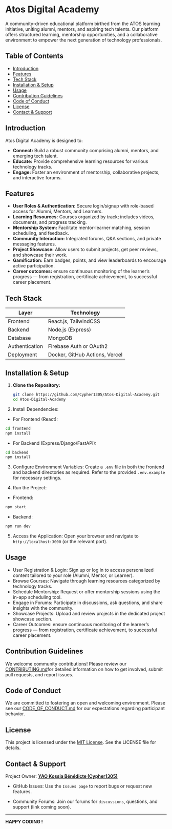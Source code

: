 # Atos Digital Academy

A community-driven educational platform birthed from the ATOS learning initiative, uniting alumni, mentors, and aspiring tech talents. Our platform offers structured learning, mentorship opportunities, and a collaborative environment to empower the next generation of technology professionals.

## Table of Contents
- [Introduction](#introduction)
- [Features](#features)
- [Tech Stack](#tech-stack)
- [Installation & Setup](#installation--setup)
- [Usage](#usage)
- [Contribution Guidelines](#contribution-guidelines)
- [Code of Conduct](#code-of-conduct)
- [License](#license)
- [Contact & Support](#contact--support)

## Introduction

Atos Digital Academy is designed to:
- **Connect:** Build a robust community comprising alumni, mentors, and emerging tech talent.
- **Educate:** Provide comprehensive learning resources for various technology tracks.
- **Engage:** Foster an environment of mentorship, collaborative projects, and interactive forums.

## Features
- **User Roles & Authentication:** Secure login/signup with role-based access for Alumni, Mentors, and Learners.
- **Learning Resources:** Courses organized by track; includes videos, documents, and progress tracking.
- **Mentorship System:** Facilitate mentor-learner matching, session scheduling, and feedback.
- **Community Interaction:** Integrated forums, Q&A sections, and private messaging features.
- **Project Showcase:** Allow users to submit projects, get peer reviews, and showcase their work.
- **Gamification:** Earn badges, points, and view leaderboards to encourage active participation.
- **Career outcomes:** ensure continuous monitoring of the learner’s progress — from registration, certificate achievement, to successful career placement.

## Tech Stack

| Layer       | Technology                               |
|-------------|------------------------------------------|
| Frontend    | React.js, TailwindCSS                    |
| Backend     | Node.js (Express)                        |
| Database    | MongoDB                                  |
| Authentication  | Firebase Auth or OAuth2              |
| Deployment  | Docker, GitHub Actions, Vercel           |

## Installation & Setup

1. **Clone the Repository:**
   ```bash
   git clone https://github.com/Cypher1305/Atos-Digital-Academy.git
   cd Atos-Digital-Academy
   ```

2. Install Dependencies:

* For Frontend (React):
```bash
cd frontend
npm install
```
* For Backend (Express/Django/FastAPI):
```bash
cd backend
npm install 
```
3. Configure Environment Variables:
Create a `.env` file in both the frontend and backend directories as required. Refer to the provided `.env.example` for necessary settings.

4. Run the Project:

* Frontend:
```bash
npm start
```
* Backend:
```bash
npm run dev 
```
5. Access the Application:
Open your browser and navigate to `http://localhost:3000` (or the relevant port).

## Usage
* User Registration & Login: Sign up or log in to access personalized content tailored to your role (Alumni, Mentor, or Learner).
* Browse Courses: Navigate through learning resources categorized by technology tracks.
* Schedule Mentorship: Request or offer mentorship sessions using the in-app scheduling tool.
* Engage in Forums: Participate in discussions, ask questions, and share insights with the community.
* Showcase Projects: Upload and review projects in the dedicated project showcase section.
* Career Outcomes: ensure continuous monitoring of the learner’s progress — from registration, certificate achievement, to successful career placement.

## Contribution Guidelines
We welcome community contributions! Please review our  [CONTRIBUTING.md](CONTRIBUTING.md)for detailed information on how to get involved, submit pull requests, and report issues.

## Code of Conduct
We are committed to fostering an open and welcoming environment. Please see our [CODE_OF_CONDUCT.md](CODE_OF_CONDUCT.md) for our expectations regarding participant behavior.

## License
This project is licensed under the [MIT License](LICENSE). See the LICENSE file for details.

## Contact & Support
Project Owner: [**YAO Kossia Bénédicte (Cypher1305)**](https://www.linkedin.com/in/Cypher1305)

* GitHub Issues: Use the `Issues page` to report bugs or request new features.

* Community Forums: Join our forums for `discussions`, questions, and support (link coming soon).

---
**HAPPY CODING !**
